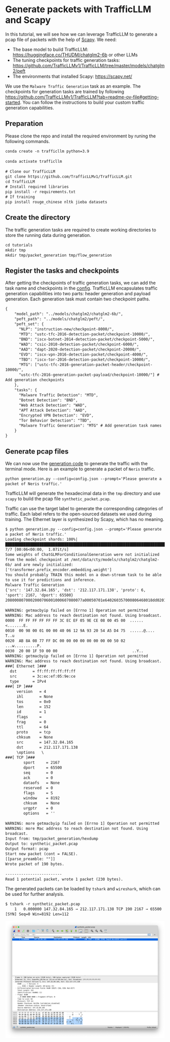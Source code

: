 # Generate packets with TrafficLLM and Scapy
In this tutorial, we will see how we can leverage TrafficLLM to generate a pcap file of packets with the help of [Scapy](https://scapy.net/). We need:
* The base model to build TrafficLLM: https://huggingface.co/THUDM/chatglm2-6b or other LLMs
* The tuning checkpoints for traffic generation tasks: https://github.com/TrafficLLMv1/TrafficLLM/tree/master/models/chatglm2/peft
* The environments that installed Scapy: https://scapy.net/

We use the `Malware Traffic Generation` task as an example. The checkpoints for generation tasks are trained by following https://github.com/TrafficLLMv1/TrafficLLM?tab=readme-ov-file#getting-started. You can follow the instructions to build your custom traffic generation capabilities.

## Preparation
Please clone the repo and install the required environment by runing the following commands.
```shell
conda create -n trafficllm python=3.9

conda activate trafficllm

# Clone our TrafficLLM
git clone https://github.com/TrafficLLMv1/TrafficLLM.git
cd TrafficLLM
# Install required libraries
pip install -r requirements.txt
# If training
pip install rouge_chinese nltk jieba datasets

```

## Create the directory
The traffic generation tasks are required to create working directories to store the running data during generation.
```shell
cd tutorials
mkdir tmp 
mkdir tmp/packet_generation tmp/flow_generation
```

## Register the tasks and checkpoints
After getting the checkpoints of traffic generation tasks, we can add the task name and checkpoints in the [config](config.json). TrafficLLM encapsulates traffic generation capabilities into two parts: header generation and payload generation. Each generation task must contain two checkpoint paths.
```shell
{
    "model_path": "../models/chatglm2/chatglm2-6b/",
    "peft_path": "../models/chatglm2/peft/",
    "peft_set": {
      "NLP": "instruction-new/checkpoint-8000/",
      "MTD": "ustc-tfc-2016-detection-packet/checkpoint-10000/",
      "BND": "iscx-botnet-2014-detection-packet/checkpoint-5000/",
      "WAD": "csic-2010-detection-packet/checkpoint-6000/",
      "AAD": "dapt-2020-detection-packet/checkpoint-20000/",
      "EVD": "iscx-vpn-2016-detection-packet/checkpoint-4000/",
      "TBD": "iscx-tor-2016-detection-packet/checkpoint-10000/",
      "MTG": ["ustc-tfc-2016-generation-packet-header/checkpoint-10000/",
      "ustc-tfc-2016-generation-packet-payload/checkpoint-10000/"] # Add generation checkpoints
    },
    "tasks": {
      "Malware Traffic Detection": "MTD",
      "Botnet Detection": "BND",
      "Web Attack Detection": "WAD",
      "APT Attack Detection": "AAD",
      "Encrypted VPN Detection": "EVD",
      "Tor Behavior Detection": "TBD",
      "Malware Traffic Generation": "MTG" # Add generation task names
    }
}
```

## Generate pcap files
We can now use the [generation code](generation.py) to generate the traffic with the terminal mode. Here is an example to generate a packet of `Neris` traffic.

```shell
python generation.py --config=config.json --prompt='Please generate a packet of Neris traffic.'
```

TrafficLLM will generate the hexadecimal data in the `tmp` directory and use `scapy` to build the pcap file `synthetic_packet.pcap`. 

Traffic can use the target label to generate the corresponding categories of traffic. Each label refers to the open-sourced datasets we used during training. The Ethernet layer is synthesized by Scapy, which has no meaning.
```shell
$ python generation.py --config=config.json --prompt='Please generate a packet of Neris traffic.'
Loading checkpoint shards: 100%|██████████████████████████████████████████████████████████████████████████████████████████████████████████████████████████████████████████████████████████████████████████████████████████████████████████████████████████████████████████████████████████████████████████████████████████████████████████████████████████████████████████████████████████████████████████████| 7/7 [00:06<00:00,  1.07it/s]
Some weights of ChatGLMForConditionalGeneration were not initialized from the model checkpoint at /mnt/data/cty/models/chatglm2/chatglm2-6b/ and are newly initialized: ['transformer.prefix_encoder.embedding.weight']
You should probably TRAIN this model on a down-stream task to be able to use it for predictions and inference.
Malware Traffic Generation
{'src': '147.32.84.165', 'dst': '212.117.171.138', 'proto': 6, 'sport': 2167, 'dport': 65500}
2080008070002000706001000607080077a00050701e640260357000806468018dd0201f157c17ce4002000060001057064c00000107100650c556ee225c1004004506010035065c8600e3d6e45677f2fd65f044ccd5c41a507e0e00640e0ac4ff20141450000e017bd4decefe7ae4da6fe07a20dba7cee280e5d50eed4dee0d772e0f61f1e0ae2e

WARNING: getmacbyip failed on [Errno 1] Operation not permitted
WARNING: Mac address to reach destination not found. Using broadcast.
0000  FF FF FF FF FF FF 3C EC EF 05 9E CE 08 00 45 00  ......<.......E.
0010  00 98 00 01 00 00 40 06 12 9A 93 20 54 A5 D4 75  ......@.... T..u
0020  AB 8A 08 77 FF DC 00 00 00 00 00 00 00 00 50 02  ...w..........P.
0030  20 00 1F 59 00 00                                 ..Y..
WARNING: getmacbyip failed on [Errno 1] Operation not permitted
WARNING: Mac address to reach destination not found. Using broadcast.
###[ Ethernet ]###
  dst       = ff:ff:ff:ff:ff:ff
  src       = 3c:ec:ef:05:9e:ce
  type      = IPv4
###[ IP ]###
     version   = 4
     ihl       = None
     tos       = 0x0
     len       = 152
     id        = 1
     flags     =
     frag      = 0
     ttl       = 64
     proto     = tcp
     chksum    = None
     src       = 147.32.84.165
     dst       = 212.117.171.138
     \options   \
###[ TCP ]###
        sport     = 2167
        dport     = 65500
        seq       = 0
        ack       = 0
        dataofs   = None
        reserved  = 0
        flags     = S
        window    = 8192
        chksum    = None
        urgptr    = 0
        options   = ''

WARNING: more getmacbyip failed on [Errno 1] Operation not permitted
WARNING: more Mac address to reach destination not found. Using broadcast.
Input from: tmp/packet_generation/hexdump
Output to: synthetic_packet.pcap
Output format: pcap
Start new packet (cont = FALSE).
[[parse_preamble: ""]]
Wrote packet of 190 bytes.

-------------------------
Read 1 potential packet, wrote 1 packet (230 bytes).
```

The generated packets can be loaded by `tshark` and `wireshark`, which can be used for further analysis.
```shell
$ tshark -r synthetic_packet.pcap
    1   0.000000 147.32.84.165 → 212.117.171.138 TCP 190 2167 → 65500 [SYN] Seq=0 Win=8192 Len=112
```
![wireshark](../images/wireshark.png)
